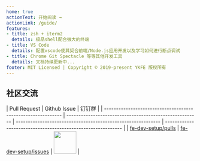 ```yaml
---
home: true
actionText: 开始阅读 →
actionLink: /guide/
features:
- title: zsh + iterm2
  details: 极品shell配合强大的终端
- title: VS Code
  details: 配置vscode使其契合前端/Node.js应用开发以及学习如何进行断点调试
- title: Chrome Git Spectacle 等等其他开发工具
  details: 文档持续更新中...
footer: MIT Licensed | Copyright © 2019-present YKFE 版权所有
---
```


## 社区交流

| Pull Request                                                | Github Issue                                            | 钉钉群                                                                                                       |
| ------------------------------------------------------------ | ------------------------------------------------------- | ------------------------------------------------------------ | ------------------------------------------------------------ |
| [fe-dev-setup/pulls](https://github.com/ykfe/fe-dev-setup/pulls) | [fe-dev-setup/issues](https://github.com/ykfe/fe-dev-setup/issues) | <img src="https://img.alicdn.com/tfs/TB15zfha79E3KVjSZFGXXc19XXa-750-990.jpg" width="60" /> |




